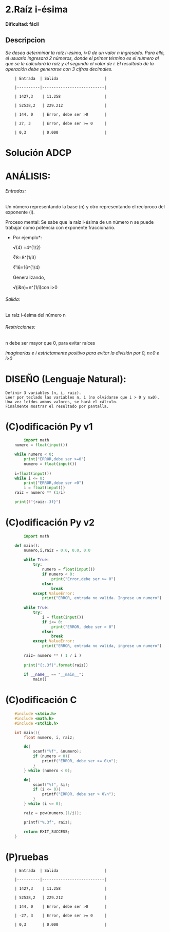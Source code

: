 
# 2.Raíz i-ésima

#### Dificultad: fácil

## Descripcion

*Se desea determinar la raíz i-ésima, i>0 de un valor n ingresado. Para ello, el usuario ingresará 2 números, donde el primer término es el número al que se le calculará la raíz y el segundo el valor de i. El resultado de la operación debe generarse con 3 cifras decimales.*

		| Entrada  | Salida                    |
		
		|----------|---------------------------|
		
		| 1427,3    | 11.258                   |
		
		| 52538,2   | 229.212                  |
		
		| 144, 0    | Error, debe ser >0       |
		
		| 27, 3     | Error, debe ser >= 0     |
		
		| 0,3       | 0.000                    |



# Solución ADCP

# ANÁLISIS:

###### Entradas:  
Un número representando la base (n) y otro representando el recíproco del exponente (i).

Proceso mental: Se sabe que la raíz i-ésima de un número n se puede trabajar como potencia con exponente fraccionario.

* Por ejemplo\*:    	

    √(4)  =4^(1/2)

    ∛8=8^(1/3)

    ∜16=16^(1/4)

    Generalizando,

    √(i&n)=n^(1/i)con i>0

###### Salida: 
La raíz i-ésima del número n

###### Restricciones: 
n debe ser mayor que 0, para evitar raíces 

*imaginarias e i estrictamente positivo para evitar la división por 0, n≥0 e i>0*

# DISEÑO (Lenguaje Natural):
	Definir 3 variables (n, i, raiz). 
	Leer por teclado las variables n, i (no olvidarse que i > 0 y n≥0). 
	Una vez leídos ambos valores, se hará el cálculo.
	Finalmente mostrar el resultado por pantalla.

# (C)odificación Py v1
```py
        import math
    numero = float(input())

    while numero < 0:
        print("ERROR,debe ser >=0")
        numero = float(input())
        
    i=float(input())
    while i <= 0:
        print("ERROR,debe ser >0")
        i = float(input())
    raiz = numero ** (1/i)

    print(f"{raiz:.3f}")
```

# (C)odificación Py v2
```py
        import math

    def main():
        numero,i,raiz = 0.0, 0.0, 0.0
        
        while True:
            try:
                numero = float(input())
                if numero < 0:
                    print("Error,debe ser >= 0")
                else:
                    break
            except ValueError:
                print("ERROR, entrada no valida. Ingrese un numero")
                
        while True:
            try:
                i = float(input())
                if i<= 0:
                    print("ERROR, debe ser > 0")
                else:
                    break
            except ValueError:
                print("ERROR, entrada no valida, ingrese un numero")
        
        raiz= numero ** ( 1 / i )
        
        print("{:.3f}".format(raiz))
        
        if __name__ == "__main__":
            main()
```
# (C)odificación C
```c
    #include <stdio.h>
    #include <math.h>
    #include <stdlib.h>

    int main(){
        float numero, i, raiz;

        do{
            scanf("%f", &numero);
            if (numero < 0){
                printf("ERROR, debe ser >= 0\n");
            } 
        } while (numero < 0);

        do{
            scanf("%f", &i);
            if (i <= 0){
                printf("ERROR, debe ser > 0\n");
            }    
        } while (i <= 0);

        raiz = pow(numero,(1/i));

        printf("%.3f", raiz);

        return EXIT_SUCCESS;
    }
```

# (P)ruebas


		| Entrada  | Salida                    |
		
		|----------|---------------------------|
		
		| 1427,3    | 11.258                   |
		
		| 52538,2   | 229.212                  |
		
		| 144, 0    | Error, debe ser >0       |
		
		| -27, 3    | Error, debe ser >= 0     |
		
		| 0,3       | 0.000                    |
